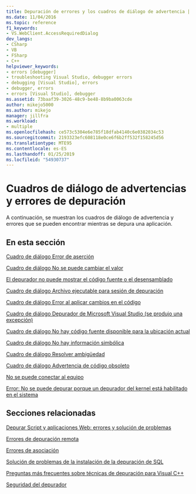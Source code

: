 ```yaml
---
title: Depuración de errores y los cuadros de diálogo de advertencia | Microsoft Docs
ms.date: 11/04/2016
ms.topic: reference
f1_keywords:
- VS.WebClient.AccessRequiredDialog
dev_langs:
- CSharp
- VB
- FSharp
- C++
helpviewer_keywords:
- errors [debugger]
- troubleshooting Visual Studio, debugger errors
- debugging [Visual Studio], errors
- debugger, errors
- errors [Visual Studio], debugger
ms.assetid: 73baaf39-3026-48c9-be48-8b9ba0063cde
author: mikejo5000
ms.author: mikejo
manager: jillfra
ms.workload:
- multiple
ms.openlocfilehash: ce573c5304e6e785f18dfab4140c6e0382034c53
ms.sourcegitcommit: 2193323efc608118e0ce6f6b2ff532f158245d56
ms.translationtype: MTE95
ms.contentlocale: es-ES
ms.lasthandoff: 01/25/2019
ms.locfileid: "54930737"
---
```

# <a name="debugging-errors-and-warning-dialog-boxes"></a>Cuadros de diálogo de advertencias y errores de depuración
A continuación, se muestran los cuadros de diálogo de advertencia y errores que se pueden encontrar mientras se depura una aplicación.  
  
## <a name="in-this-section"></a>En esta sección  
 [Cuadro de diálogo Error de aserción](../debugger/assertion-failed-dialog-box.md)  
  
 [Cuadro de diálogo No se puede cambiar el valor](../debugger/cannot-change-value-dialog-box.md)  
  
 [El depurador no puede mostrar el código fuente o el desensamblado](../debugger/debugger-cannot-display-source-code-or-disassembly.md)  
  
 [Cuadro de diálogo Archivo ejecutable para sesión de depuración](../debugger/executable-for-debugging-session-dialog-box.md)  
  
 [Cuadro de diálogo Error al aplicar cambios en el código](../debugger/edit-and-continue-dialog-box-cpp.md)  
  
 [Cuadro de diálogo Depurador de Microsoft Visual Studio (se produjo una excepción)](../debugger/microsoft-visual-studio-debugger-exception-thrown-dialog-box.md)  
  
 [Cuadro de diálogo No hay código fuente disponible para la ubicación actual](../debugger/no-source-available.md)  
  
 [Cuadro de diálogo No hay información simbólica](https://msdn.microsoft.com/library/18de4888-9cca-4059-a165-48b135fee4c9)  
  
 [Cuadro de diálogo Resolver ambigüedad](../debugger/resolve-ambiguity-dialog-box.md)  
  
 [Cuadro de diálogo Advertencia de código obsoleto](../debugger/stale-code-warning-dialog-box.md)  
  
 [No se puede conectar al equipo](../debugger/error-unable-to-connect-to-the-machine-name-the-machine-cannot-be-found-on-the-network.md)  
  
 [Error: No se puede depurar porque un depurador del kernel está habilitado en el sistema](../debugger/error-debugging-isn-t-possible-because-a-kernel-debugger-is-enabled-on-the-system.md)  
  
## <a name="related-sections"></a>Secciones relacionadas  
 [Depurar Script y aplicaciones Web: errores y solución de problemas](../debugger/debugging-web-applications-errors-and-troubleshooting.md)  
  
 [Errores de depuración remota](../debugger/remote-debugging-errors-and-troubleshooting.md)  
  
 [Errores de asociación](https://docs.microsoft.com/previous-versions/visualstudio/visual-studio-2010/8dbb3we5(v=vs.100))  
  
 [Solución de problemas de la instalación de la depuración de SQL](https://docs.microsoft.com/previous-versions/visualstudio/visual-studio-2010/s7ahaxtd(v=vs.100))  
  
 [Preguntas más frecuentes sobre técnicas de depuración para Visual C++](../debugger/debugging-native-code-faqs.md)  
  
 [Seguridad del depurador](../debugger/debugger-security.md)